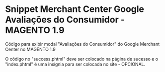 # Snippet Merchant Center Google Avaliações do Consumidor - MAGENTO 1.9
Código para exibir modal "Avaliações do Consumidor" do Google Merchant Center no MAGENTO 1.9

O código no "success.phtml" deve ser colocado na página de sucesso e o "index.phtml" é uma insígnia para ser colocada no site - OPCIONAL.
